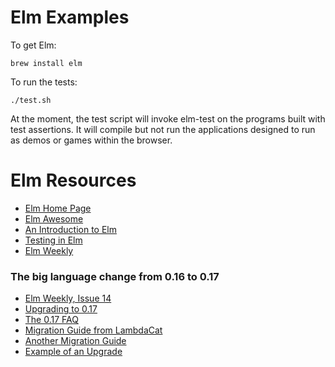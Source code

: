 # Elm Examples

To get Elm:

```
brew install elm
```

To run the tests:

```
./test.sh
```

At the moment, the test script will invoke elm-test on the programs built with test assertions. It will compile but not run the applications designed to run as demos or games within the browser.

# Elm Resources

* [Elm Home Page](http://elm-lang.org/)
* [Elm Awesome](https://github.com/isRuslan/awesome-elm)
* [An Introduction to Elm](http://guide.elm-lang.org/)
* [Testing in Elm](https://medium.com/@_rchaves_/testing-in-elm-93ad05ee1832)
* [Elm Weekly](http://www.elmweekly.nl/)

### The big language change from 0.16 to 0.17

* [Elm Weekly, Issue 14](http://www.elmweekly.nl/2016/05/12/issue-14)
* [Upgrading to 0.17](https://github.com/isRuslan/awesome-elm)
* [The 0.17 FAQ](http://elm-community.github.io/elm-faq/17.html)
* [Migration Guide from LambdaCat](http://www.lambdacat.com/migrating-from-elm-0-16-to-0-17-from-startapp/)
* [Another Migration Guide](http://noredink.github.io/posts/signalsmigration.html)
* [Example of an Upgrade](https://medium.com/@turbo_MaCk/elm-0-17-successful-upgrade-of-real-world-app-and-some-soft-of-guide-to-all-of-this-cafd59dec56f)
